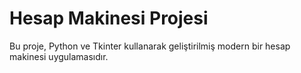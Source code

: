 # Hesap Makinesi Projesi

Bu proje, Python ve Tkinter kullanarak geliştirilmiş modern bir hesap makinesi uygulamasıdır.